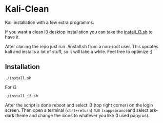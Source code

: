 # Kali-Clean

Kali installation with a few extra programms. 

If you want a clean i3 desktop installation you can take the [install_i3.sh](../blob/main/install_i3.sh) to have it.

After cloning the repo just run ./install.sh from a non-root user. This updates kali and installs a lot of stuff, so it will take a while. Feel free to optimize ;)


## Installation

```
./install.sh
```

For i3

```
./install_i3.sh
```

After the script is done reboot and select i3 (top right corner) on the login screen. Then open a terminal (`ctrl+return`) run `lxappearance`and select ark-dark theme and change the icons to whatever you like (I used papyrus).

